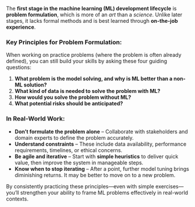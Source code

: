The **first stage in the machine learning (ML) development lifecycle** is **problem formulation**, which is more of an *art* than a *science*. Unlike later stages, it lacks formal methods and is best learned through **on-the-job experience**.

### Key Principles for Problem Formulation:

When working on practice problems (where the problem is often already defined), you can still build your skills by asking these four guiding questions:

1. **What problem is the model solving, and why is ML better than a non-ML solution?**
2. **What kind of data is needed to solve the problem with ML?**
3. **How would you solve the problem without ML?**
4. **What potential risks should be anticipated?**

### In Real-World Work:

* **Don’t formulate the problem alone** – Collaborate with stakeholders and domain experts to define the problem accurately.
* **Understand constraints** – These include data availability, performance requirements, timelines, or ethical concerns.
* **Be agile and iterative** – Start with **simple heuristics** to deliver quick value, then improve the system in manageable steps.
* **Know when to stop iterating** – After a point, further model tuning brings diminishing returns. It may be better to move on to a new problem.

By consistently practicing these principles—even with simple exercises—you’ll strengthen your ability to frame ML problems effectively in real-world contexts.
